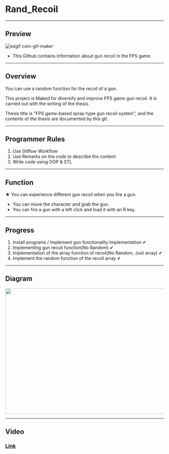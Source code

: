 # Rand_Recoil

---
## Preview

![ezgif com-gif-maker](https://user-images.githubusercontent.com/86705754/193240215-f479a881-6c0c-4f65-8322-cb349fffe176.gif)

- This Github contains information about gun recoil in the FPS game.

---

## Overview

You can use a random function for the recoil of a gun.

This project is Maked for diversify and improve FPS game gun recoil.
It is carried out with the writing of the thesis.

Thesis title is "FPS game-based spray-type gun recoil system",
and the contents of the thesis are documented by this git.

---


## Programmer Rules

1. Use Gitflow Workflow
2. Use Remarks on the code to describe the content
3. Write code using OOP & STL

---




## Function

★ You can experience different gun recoil when you fire a gun.  

- You can move the character and grab the gun.
- You can fire a gun with a left click and load it with an R key.


---

## Progress

1. Install programs / Implement gun functionality Implementation ✔
2. Implementing gun recoil function(No Random) ✔
3. Implementation of the array function of recoil(No Random, Just array) ✔
4. Implement the random function of the recoil array ✔

---
## Diagram

<img src="https://user-images.githubusercontent.com/86705754/193256841-27566bcd-2cbc-4431-b9b5-1133c0877ea3.PNG" width="600" height="400">

---
## Video

### [Link](https://youtu.be/PJ4SHMYDEiA)
